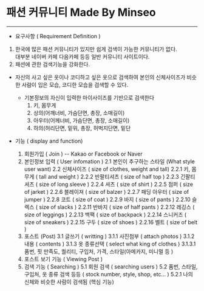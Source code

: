 패션 커뮤니티 Made By Minseo
============================
<hr/>

- 요구사항 ( Requirement Definition )
 1. 한국에 많은 패션 커뮤니티가 있지만 쉽게 검색이 가능한 커뮤니티가 없다.<br/> 대부분 네이버 카페 다음카페 등등 일반 커뮤니티 사이트이다.
 2. 패션에 관한 검색기능을 강화한다.<br/>
   - 자신의 사고 싶은 옷이나 코디하고 싶은 옷으로 검색하여 본인의 신체사이즈가 비슷한 사람이 입은 모습, 코디한 모습을 검색할 수 있다.
     + 기본정보의 자신이 입력한 마이사이즈를 기반으로 검색한다
       1. 키, 몸무게
       2. 상의(어깨너비, 가슴단면, 총장, 소매길이)
       3. 아우터(어께너비, 가슴단면, 총장, 소매길이)
       4. 하의(허리단면, 밑위, 총장, 허벅지단면, 밑단

- 기능 ( display and function)
  1. 회원가입 ( Join )  -- Kakao or Facebook or Naver
  2. 본인정보 입력 ( User infomation )
    2.1 본인이 추구하는 스타일 (What style user want)
    2.2 신체사이즈 ( size of clothes, weight and tall)
       2.2.1 키, 몸무게 ( tall and weight )
       2.2.2 반팔티셔츠 ( size of half top )
       2.2.3 긴팔티셔츠 ( size of long sleeve )
       2.2.4 셔츠      ( size of shirt )
       2.2.5 점퍼      ( size of jarket )
       2.2.6 블레이져   ( size of balzer )
       2.2.7 패딩 아우터 ( size of jumper )
       2.2.8 코트       ( size of coat )
       2.2.9 바지       ( size of pants )
       2.2.10 슬렉스     ( size of slacks )
       2.2.11 반바지     ( size of half pants )
       2.2.12 레깅스     ( size of leggings )
       2.2.13 백팩      ( size of backpack )
       2.2.14 스니커즈    ( size of sneakers )
       2.2.15 구두      ( size of shoes )
       2.2.16 벨트      ( size of belt )
  3. 포스트 (Post)
     3.1 글쓰기 ( writting )
        3.1.1 사진첨부 ( attach photos )
        3.1.2 내용   ( contents )
        3.1.3 옷 종류선택   ( select what king of clothes )
           3.1.3.1 품번, 핏 만족도, 퀄리티, 구입처, 가격, 스타일(아메카지, 미니멀 등 )
  4. 포스트 보기 기능 ( Viewing Post )
  5. 검색 기능 ( Searching )
     5.1 회원 검색 ( searching users )
     5.2 품번, 스타일, 구입처, 옷 종류 검색 등등 ( stock number, style, shop, etc... )
        5.2.1 나의 신체와 비슷한 사람이 검색됨 (핵심 기능)
           
